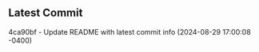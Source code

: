 
## Latest Commit
4ca90bf - Update README with latest commit info (2024-08-29 17:00:08 -0400) <Yunxi-Zhou>
